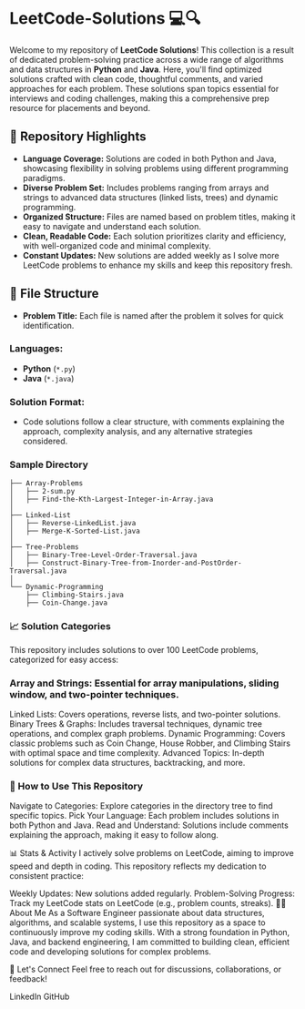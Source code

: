 # LeetCode-Solutions 💻🔍

Welcome to my repository of **LeetCode Solutions**! This collection is a result of dedicated problem-solving practice across a wide range of algorithms and data structures in **Python** and **Java**. Here, you'll find optimized solutions crafted with clean code, thoughtful comments, and varied approaches for each problem. These solutions span topics essential for interviews and coding challenges, making this a comprehensive prep resource for placements and beyond.

## 🌟 Repository Highlights

- **Language Coverage:** Solutions are coded in both Python and Java, showcasing flexibility in solving problems using different programming paradigms.
- **Diverse Problem Set:** Includes problems ranging from arrays and strings to advanced data structures (linked lists, trees) and dynamic programming.
- **Organized Structure:** Files are named based on problem titles, making it easy to navigate and understand each solution.
- **Clean, Readable Code:** Each solution prioritizes clarity and efficiency, with well-organized code and minimal complexity.
- **Constant Updates:** New solutions are added weekly as I solve more LeetCode problems to enhance my skills and keep this repository fresh.

## 📁 File Structure

- **Problem Title:** Each file is named after the problem it solves for quick identification.
  
### Languages:
- **Python** (`*.py`)
- **Java** (`*.java`)

### Solution Format:
- Code solutions follow a clear structure, with comments explaining the approach, complexity analysis, and any alternative strategies considered.

### Sample Directory
```plaintext
├── Array-Problems
│   ├── 2-sum.py
│   ├── Find-the-Kth-Largest-Integer-in-Array.java
│
├── Linked-List
│   ├── Reverse-LinkedList.java
│   ├── Merge-K-Sorted-List.java
│
├── Tree-Problems
│   ├── Binary-Tree-Level-Order-Traversal.java
│   ├── Construct-Binary-Tree-from-Inorder-and-PostOrder-Traversal.java
│
└── Dynamic-Programming
    ├── Climbing-Stairs.java
    ├── Coin-Change.java
```
### 📈 Solution Categories
This repository includes solutions to over 100 LeetCode problems, categorized for easy access:

### Array and Strings: Essential for array manipulations, sliding window, and two-pointer techniques.
Linked Lists: Covers operations, reverse lists, and two-pointer solutions.
Binary Trees & Graphs: Includes traversal techniques, dynamic tree operations, and complex graph problems.
Dynamic Programming: Covers classic problems such as Coin Change, House Robber, and Climbing Stairs with optimal space and time complexity.
Advanced Topics: In-depth solutions for complex data structures, backtracking, and more.
### 🚀 How to Use This Repository
Navigate to Categories: Explore categories in the directory tree to find specific topics.
Pick Your Language: Each problem includes solutions in both Python and Java.
Read and Understand: Solutions include comments explaining the approach, making it easy to follow along.

📊 Stats & Activity
I actively solve problems on LeetCode, aiming to improve speed and depth in coding. This repository reflects my dedication to consistent practice:

Weekly Updates: New solutions added regularly.
Problem-Solving Progress: Track my LeetCode stats on LeetCode (e.g., problem counts, streaks).
👨‍💻 About Me
As a Software Engineer passionate about data structures, algorithms, and scalable systems, I use this repository as a space to continuously improve my coding skills. With a strong foundation in Python, Java, and backend engineering, I am committed to building clean, efficient code and developing solutions for complex problems.

🤝 Let's Connect
Feel free to reach out for discussions, collaborations, or feedback!

LinkedIn
GitHub
